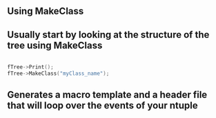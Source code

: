 ## Using MakeClass
## Usually start by looking at the structure of the tree using MakeClass
```C++

fTree->Print(); 
fTree->MakeClass("myClass_name"); 

```

## Generates a macro template and a header file that will loop over the events of your ntuple

